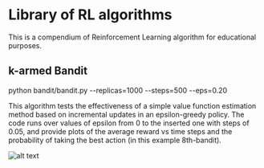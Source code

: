 # Library of RL algorithms
This is a compendium of Reinforcement Learning algorithm for educational purposes. 
## k-armed Bandit
python bandit/bandit.py --replicas=1000 --steps=500 --eps=0.20

This algorithm tests the effectiveness of a simple value function estimation method based on incremental updates in an epsilon-greedy policy. 
The code runs over values of epsilon from 0 to the inserted one with steps of 0.05, and provide plots of the average reward vs time steps and the probability of taking the best action (in this example 8th-bandit). 

![alt text](https://github.com/pretidav/RL/blob/main/k-bandit.png)